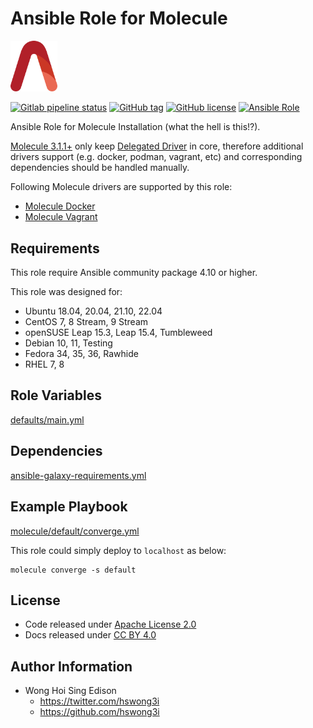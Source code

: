 # Ansible Role for Molecule

<img src="/alvistack.svg" width="75" alt="AlviStack">

[![Gitlab pipeline status](https://img.shields.io/gitlab/pipeline/alvistack/ansible-role-molecule/master)](https://gitlab.com/alvistack/ansible-role-molecule/-/pipelines)
[![GitHub tag](https://img.shields.io/github/tag/alvistack/ansible-role-molecule.svg)](https://github.com/alvistack/ansible-role-molecule/tags)
[![GitHub license](https://img.shields.io/github/license/alvistack/ansible-role-molecule.svg)](https://github.com/alvistack/ansible-role-molecule/blob/master/LICENSE)
[![Ansible Role](https://img.shields.io/badge/galaxy-alvistack.molecule-blue.svg)](https://galaxy.ansible.com/alvistack/molecule)

Ansible Role for Molecule Installation (what the hell is this\!?).

[Molecule 3.1.1+](https://github.com/ansible-community/molecule/tags/tag/3.1.1) only keep [Delegated Driver](https://molecule.readthedocs.io/en/latest/configuration.html#delegated) in core, therefore additional drivers support (e.g. docker, podman, vagrant, etc) and corresponding dependencies should be handled manually.

Following Molecule drivers are supported by this role:

  - [Molecule Docker](https://github.com/ansible-community/molecule-docker)
  - [Molecule Vagrant](https://github.com/ansible-community/molecule-vagrant)

## Requirements

This role require Ansible community package 4.10 or higher.

This role was designed for:

  - Ubuntu 18.04, 20.04, 21.10, 22.04
  - CentOS 7, 8 Stream, 9 Stream
  - openSUSE Leap 15.3, Leap 15.4, Tumbleweed
  - Debian 10, 11, Testing
  - Fedora 34, 35, 36, Rawhide
  - RHEL 7, 8

## Role Variables

[defaults/main.yml](defaults/main.yml)

## Dependencies

[ansible-galaxy-requirements.yml](ansible-galaxy-requirements.yml)

## Example Playbook

[molecule/default/converge.yml](molecule/default/converge.yml)

This role could simply deploy to `localhost` as below:

    molecule converge -s default

## License

  - Code released under [Apache License 2.0](LICENSE)
  - Docs released under [CC BY 4.0](http://creativecommons.org/licenses/by/4.0/)

## Author Information

  - Wong Hoi Sing Edison
      - <https://twitter.com/hswong3i>
      - <https://github.com/hswong3i>
